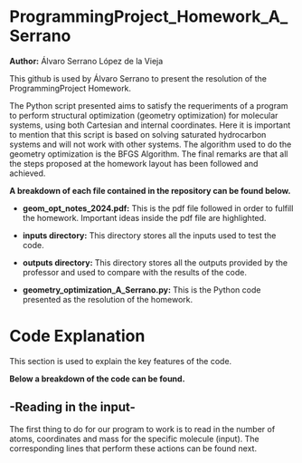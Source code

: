 # ProgrammingProject_Homework_A_Serrano
**Author:** Álvaro Serrano López de la Vieja

This github is used by Álvaro Serrano to present the resolution of the ProgrammingProject Homework.

The Python script presented aims to satisfy the requeriments of a program to perform structural optimization (geometry optimization) for molecular systems, using both Cartesian and internal coordinates. Here it is important to mention that this script is based on solving saturated hydrocarbon systems and will not work with other systems. The algorithm used to do the geometry optimization is the BFGS Algorithm. The final remarks are that all the steps proposed at the homework layout has been followed and achieved.

**A breakdown of each file contained in the repository can be found below.**

- **geom_opt_notes_2024.pdf:** This is the pdf file followed in order to fulfill the homework. Important ideas inside the pdf file are highlighted.

- **inputs directory:** This directory stores all the inputs used to test the code.

- **outputs directory:** This directory stores all the outputs provided by the professor and used to compare with the results of the code.

- **geometry_optimization_A_Serrano.py:** This is the Python code presented as the resolution of the homework.




# Code Explanation

This section is used to explain the key features of the code.


**Below a breakdown of the code can be found.**

## -Reading in the input-
The first thing to do for our program to work is to read in the number of atoms, coordinates and mass for the specific molecule (input). The corresponding lines that perform these actions can be found next.
